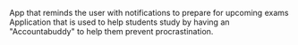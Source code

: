 App that reminds the user with notifications to prepare for upcoming exams
Application that is used to help students study by having an "Accountabuddy" 
to help them prevent procrastination.